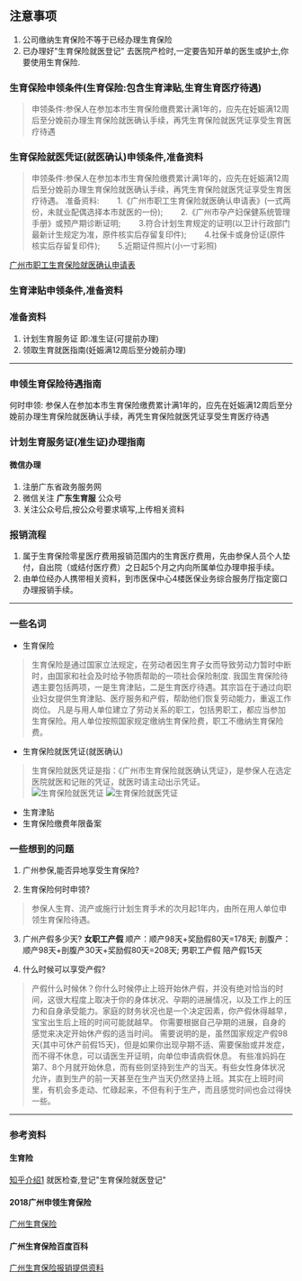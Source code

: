 ## 注意事项
1. 公司缴纳生育保险不等于已经办理生育保险
2. 已办理好"生育保险就医登记" 去医院产检时,一定要告知开单的医生或护士,你要使用生育保险.

### 生育保险申领条件(生育保险:包含生育津贴,生育生育医疗待遇)
> 申领条件:参保人在参加本市生育保险缴费累计满1年的，应先在妊娠满12周后至分娩前办理生育保险就医确认手续，再凭生育保险就医凭证享受生育医疗待遇

### 生育保险就医凭证(就医确认)申领条件,准备资料
> 申领条件:参保人在参加本市生育保险缴费累计满1年的，应先在妊娠满12周后至分娩前办理生育保险就医确认手续，再凭生育保险就医凭证享受生育医疗待遇。
> 准备资料:
　　1.《广州市职工生育保险就医确认申请表》(一式两份，未就业配偶选择本市就医的一份);
　　2.《广州市孕产妇保健系统管理手册》或预产期诊断证明;
　　3.符合计划生育规定的证明(以卫计行政部门最新计生规定为准，原件核实后存留复印件);
　　4.社保卡或身份证(原件核实后存留复印件);
　　5.近期证件照片(小一寸彩照)

[广州市职工生育保险就医确认申请表](http://www.gzsums.net/upfile/2015/10/8/103003.doc '就医确认申请表格')

### 生育津贴申领条件,准备资料

### 准备资料
1. 计划生育服务证 即:准生证(可提前办理)
2. 领取生育就医指南(妊娠满12周后至分娩前办理)

---
### 申领生育保险待遇指南
何时申领:
参保人在参加本市生育保险缴费累计满1年的，应先在妊娠满12周后至分娩前办理生育保险就医确认手续，再凭生育保险就医凭证享受生育医疗待遇

### 计划生育服务证(准生证)办理指南
#### 微信办理
1. 注册广东省政务服务网
2. 微信关注 **广东生育服** 公众号
3. 关注公众号后,按公众号要求填写,上传相关资料

### 报销流程
1. 属于生育保险零星医疗费用报销范围内的生育医疗费用，先由参保人员个人垫付，自出院（或结付医疗费）之日起5个月之内向所属单位办理申报手续。
2. 由单位经办人携带相关资料，到市医保中心4楼医保业务综合服务厅指定窗口办理报销手续。

---
### 一些名词
* 生育保险
> 生育保险是通过国家立法规定，在劳动者因生育子女而导致劳动力暂时中断时，由国家和社会及时给予物质帮助的一项社会保险制度.
> 我国生育保险待遇主要包括两项，一是生育津贴，二是生育医疗待遇。其宗旨在于通过向职业妇女提供生育津贴、医疗服务和产假，帮助他们恢复劳动能力，重返工作岗位。
> 凡是与用人单位建立了劳动关系的职工，包括男职工，都应当参加生育保险。用人单位按照国家规定缴纳生育保险费，职工不缴纳生育保险费。

* 生育保险就医凭证(就医确认)
> 生育保险就医凭证是指：《广州市生育保险就医确认凭证》，是参保人在选定医院就医和记账的凭证，就医时请主动出示凭证。<br>
![生育保险就医凭证](http://imgbdb2.bendibao.com/gzbdb/20185/31/2018531183329_68708.jpg '就医凭证1')
![生育保险就医凭证](http://imgbdb2.bendibao.com/gzbdb/20185/31/2018531183329_68708.jpg '就医凭证2')

* 生育津贴
* 生育保险缴费年限备案

### 一些想到的问题
1. 广州参保,能否异地享受生育保险?

2. 生育保险何时申领?
> 参保人生育、流产或施行计划生育手术的次月起1年内，由所在用人单位申领生育保险待遇。

3. 广州产假多少天?
**女职工产假**
顺产：顺产98天+奖励假80天=178天;
剖腹产：顺产98天+剖腹产30天+奖励假80天=208天;
男职工产假
陪产假15天

4. 什么时候可以享受产假?
> 产假什么时候休？你什么时候停止上班开始休产假，并没有绝对恰当的时间，这很大程度上取决于你的身体状况、孕期的进展情况，以及工作上的压力和自身承受能力。家庭的财务状况也是一个决定因素，你产假休得越早，宝宝出生后上班的时间可能就越早。
你需要根据自己孕期的进展，自身的感觉来决定开始休产假的适当时间。 需要说明的是，虽然国家规定产假98天(其中可休产前假15天)，但是如果你出现孕期不适、需要保胎或并发症，而不得不休息，可以请医生开证明，向单位申请病假休息。
有些准妈妈在第7、8个月就开始休息，而有些则坚持到生产的当天。有些女性身体状况允许，直到生产的前一天甚至在生产当天仍然坚持上班。其实在上班时间里，有机会多走动、忙碌起来，不但有利于生产，而且感觉时间也会过得快一些。

---
### 参考资料
#### 生育险
[知乎介绍1](https://zhuanlan.zhihu.com/p/34181273)
就医检查,登记"生育保险就医登记"

#### 2018广州申领生育保险
[广州生育保险](http://gz.bendibao.com/life/2018531/241199.shtml)

#### 广州生育保险百度百科
[广州生育保险报销提供资料](https://baike.baidu.com/item/%E5%B9%BF%E5%B7%9E%E7%94%9F%E8%82%B2%E4%BF%9D%E9%99%A9)
